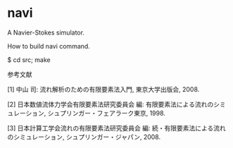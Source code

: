 # navi
A Navier-Stokes simulator.

How to build navi command.

$ cd src; make


参考文献

[1] 中山 司: 流れ解析のための有限要素法入門, 東京大学出版会, 2008.

[2] 日本数値流体力学会有限要素法研究委員会 編: 有限要素法による流れのシミュレーション, シュプリンガー・フェアラーク東京, 1998.

[3] 日本計算工学会流れの有限要素法研究委員会 編: 続・有限要素法による流れのシミュレーション, シュプリンガー・ジャパン, 2008.

